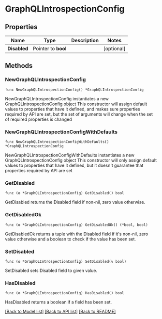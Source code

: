 # GraphQLIntrospectionConfig

## Properties

Name | Type | Description | Notes
------------ | ------------- | ------------- | -------------
**Disabled** | Pointer to **bool** |  | [optional] 

## Methods

### NewGraphQLIntrospectionConfig

`func NewGraphQLIntrospectionConfig() *GraphQLIntrospectionConfig`

NewGraphQLIntrospectionConfig instantiates a new GraphQLIntrospectionConfig object
This constructor will assign default values to properties that have it defined,
and makes sure properties required by API are set, but the set of arguments
will change when the set of required properties is changed

### NewGraphQLIntrospectionConfigWithDefaults

`func NewGraphQLIntrospectionConfigWithDefaults() *GraphQLIntrospectionConfig`

NewGraphQLIntrospectionConfigWithDefaults instantiates a new GraphQLIntrospectionConfig object
This constructor will only assign default values to properties that have it defined,
but it doesn't guarantee that properties required by API are set

### GetDisabled

`func (o *GraphQLIntrospectionConfig) GetDisabled() bool`

GetDisabled returns the Disabled field if non-nil, zero value otherwise.

### GetDisabledOk

`func (o *GraphQLIntrospectionConfig) GetDisabledOk() (*bool, bool)`

GetDisabledOk returns a tuple with the Disabled field if it's non-nil, zero value otherwise
and a boolean to check if the value has been set.

### SetDisabled

`func (o *GraphQLIntrospectionConfig) SetDisabled(v bool)`

SetDisabled sets Disabled field to given value.

### HasDisabled

`func (o *GraphQLIntrospectionConfig) HasDisabled() bool`

HasDisabled returns a boolean if a field has been set.


[[Back to Model list]](../README.md#documentation-for-models) [[Back to API list]](../README.md#documentation-for-api-endpoints) [[Back to README]](../README.md)


